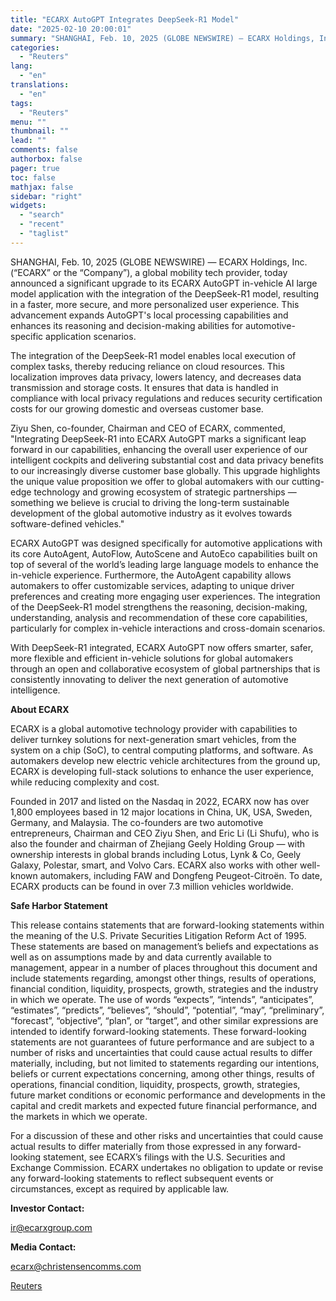 ```yaml
---
title: "ECARX AutoGPT Integrates DeepSeek-R1 Model"
date: "2025-02-10 20:00:01"
summary: "SHANGHAI, Feb. 10, 2025 (GLOBE NEWSWIRE) — ECARX Holdings, Inc. (“ECARX” or the “Company”), a global mobility tech provider, today announced a significant upgrade to its ECARX AutoGPT in-vehicle AI large model application with the integration of the DeepSeek-R1 model, resulting in a faster, more secure, and more personalized user..."
categories:
  - "Reuters"
lang:
  - "en"
translations:
  - "en"
tags:
  - "Reuters"
menu: ""
thumbnail: ""
lead: ""
comments: false
authorbox: false
pager: true
toc: false
mathjax: false
sidebar: "right"
widgets:
  - "search"
  - "recent"
  - "taglist"
---
```


SHANGHAI, Feb. 10, 2025 (GLOBE NEWSWIRE) — ECARX Holdings, Inc. (“ECARX” or the “Company”), a global mobility tech provider, today announced a significant upgrade to its ECARX AutoGPT in-vehicle AI large model application with the integration of the DeepSeek-R1 model, resulting in a faster, more secure, and more personalized user experience. This advancement expands AutoGPT's local processing capabilities and enhances its reasoning and decision-making abilities for automotive-specific application scenarios.

The integration of the DeepSeek-R1 model enables local execution of complex tasks, thereby reducing reliance on cloud resources. This localization improves data privacy, lowers latency, and decreases data transmission and storage costs. It ensures that data is handled in compliance with local privacy regulations and reduces security certification costs for our growing domestic and overseas customer base.

Ziyu Shen, co-founder, Chairman and CEO of ECARX, commented, "Integrating DeepSeek-R1 into ECARX AutoGPT marks a significant leap forward in our capabilities, enhancing the overall user experience of our intelligent cockpits and delivering substantial cost and data privacy benefits to our increasingly diverse customer base globally. This upgrade highlights the unique value proposition we offer to global automakers with our cutting-edge technology and growing ecosystem of strategic partnerships — something we believe is crucial to driving the long-term sustainable development of the global automotive industry as it evolves towards software-defined vehicles."

ECARX AutoGPT was designed specifically for automotive applications with its core AutoAgent, AutoFlow, AutoScene and AutoEco capabilities built on top of several of the world’s leading large language models to enhance the in-vehicle experience. Furthermore, the AutoAgent capability allows automakers to offer customizable services, adapting to unique driver preferences and creating more engaging user experiences. The integration of the DeepSeek-R1 model strengthens the reasoning, decision-making, understanding, analysis and recommendation of these core capabilities, particularly for complex in-vehicle interactions and cross-domain scenarios.

With DeepSeek-R1 integrated, ECARX AutoGPT now offers smarter, safer, more flexible and efficient in-vehicle solutions for global automakers through an open and collaborative ecosystem of global partnerships that is consistently innovating to deliver the next generation of automotive intelligence.

**About ECARX**

ECARX is a global automotive technology provider with capabilities to deliver turnkey solutions for next-generation smart vehicles, from the system on a chip (SoC), to central computing platforms, and software. As automakers develop new electric vehicle architectures from the ground up, ECARX is developing full-stack solutions to enhance the user experience, while reducing complexity and cost.

Founded in 2017 and listed on the Nasdaq in 2022, ECARX now has over 1,800 employees based in 12 major locations in China, UK, USA, Sweden, Germany, and Malaysia. The co-founders are two automotive entrepreneurs, Chairman and CEO Ziyu Shen, and Eric Li (Li Shufu), who is also the founder and chairman of Zhejiang Geely Holding Group — with ownership interests in global brands including Lotus, Lynk & Co, Geely Galaxy, Polestar, smart, and Volvo Cars. ECARX also works with other well-known automakers, including FAW and Dongfeng Peugeot-Citroën. To date, ECARX products can be found in over 7.3 million vehicles worldwide.

**Safe Harbor Statement**

This release contains statements that are forward-looking statements within the meaning of the U.S. Private Securities Litigation Reform Act of 1995. These statements are based on management’s beliefs and expectations as well as on assumptions made by and data currently available to management, appear in a number of places throughout this document and include statements regarding, amongst other things, results of operations, financial condition, liquidity, prospects, growth, strategies and the industry in which we operate. The use of words “expects”, “intends”, “anticipates”, “estimates”, “predicts”, “believes”, “should”, “potential”, “may”, “preliminary”, “forecast”, “objective”, “plan”, or “target”, and other similar expressions are intended to identify forward-looking statements. These forward-looking statements are not guarantees of future performance and are subject to a number of risks and uncertainties that could cause actual results to differ materially, including, but not limited to statements regarding our intentions, beliefs or current expectations concerning, among other things, results of operations, financial condition, liquidity, prospects, growth, strategies, future market conditions or economic performance and developments in the capital and credit markets and expected future financial performance, and the markets in which we operate.

For a discussion of these and other risks and uncertainties that could cause actual results to differ materially from those expressed in any forward-looking statement, see ECARX’s filings with the U.S. Securities and Exchange Commission. ECARX undertakes no obligation to update or revise any forward-looking statements to reflect subsequent events or circumstances, except as required by applicable law.

**Investor Contact:**

ir@ecarxgroup.com

**Media Contact:**

ecarx@christensencomms.com

[Reuters](https://www.tradingview.com/news/reuters.com,2025-02-10:newsml_GNX687NM7:0-ecarx-autogpt-integrates-deepseek-r1-model/)
